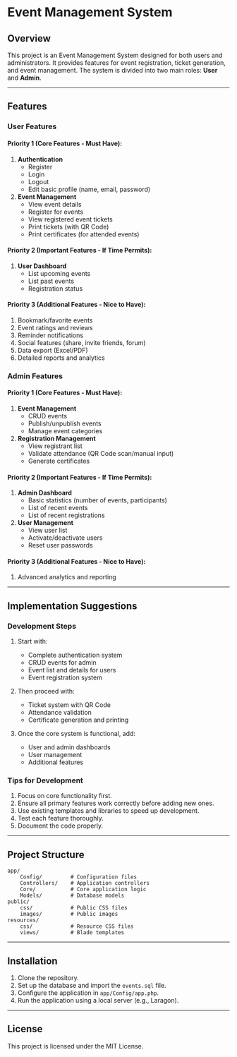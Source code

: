 # Event Management System

## Overview
This project is an Event Management System designed for both users and administrators. It provides features for event registration, ticket generation, and event management. The system is divided into two main roles: **User** and **Admin**.

---

## Features

### User Features
#### Priority 1 (Core Features - Must Have):
1. **Authentication**
   - Register
   - Login
   - Logout
   - Edit basic profile (name, email, password)
2. **Event Management**
   - View event details
   - Register for events
   - View registered event tickets
   - Print tickets (with QR Code)
   - Print certificates (for attended events)

#### Priority 2 (Important Features - If Time Permits):
1. **User Dashboard**
   - List upcoming events
   - List past events
   - Registration status

#### Priority 3 (Additional Features - Nice to Have):
1. Bookmark/favorite events
2. Event ratings and reviews
3. Reminder notifications
4. Social features (share, invite friends, forum)
5. Data export (Excel/PDF)
6. Detailed reports and analytics

### Admin Features
#### Priority 1 (Core Features - Must Have):
1. **Event Management**
   - CRUD events
   - Publish/unpublish events
   - Manage event categories
2. **Registration Management**
   - View registrant list
   - Validate attendance (QR Code scan/manual input)
   - Generate certificates

#### Priority 2 (Important Features - If Time Permits):
1. **Admin Dashboard**
   - Basic statistics (number of events, participants)
   - List of recent events
   - List of recent registrations
2. **User Management**
   - View user list
   - Activate/deactivate users
   - Reset user passwords

#### Priority 3 (Additional Features - Nice to Have):
1. Advanced analytics and reporting

---

## Implementation Suggestions

### Development Steps
1. Start with:
   - Complete authentication system
   - CRUD events for admin
   - Event list and details for users
   - Event registration system

2. Then proceed with:
   - Ticket system with QR Code
   - Attendance validation
   - Certificate generation and printing

3. Once the core system is functional, add:
   - User and admin dashboards
   - User management
   - Additional features

### Tips for Development
1. Focus on core functionality first.
2. Ensure all primary features work correctly before adding new ones.
3. Use existing templates and libraries to speed up development.
4. Test each feature thoroughly.
5. Document the code properly.

---

## Project Structure
```
app/
    Config/         # Configuration files
    Controllers/    # Application controllers
    Core/           # Core application logic
    Models/         # Database models
public/
    css/            # Public CSS files
    images/         # Public images
resources/
    css/            # Resource CSS files
    views/          # Blade templates
```

---

## Installation
1. Clone the repository.
2. Set up the database and import the `events.sql` file.
3. Configure the application in `app/Config/app.php`.
4. Run the application using a local server (e.g., Laragon).

---

## License
This project is licensed under the MIT License.
